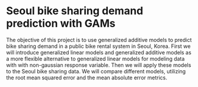 # Seoul bike sharing demand prediction with GAMs

The objective of this project is to use generalized additive models to predict bike sharing demand in a public bike rental system in Seoul, Korea. First we will introduce generalized linear models and generalized additive models as a more flexible alternative to generalized linear models for modeling data with with non-gaussian response variable. Then we will apply these models to the Seoul bike sharing data. We will compare different models, utilizing the root mean squared error and the mean absolute error metrics.